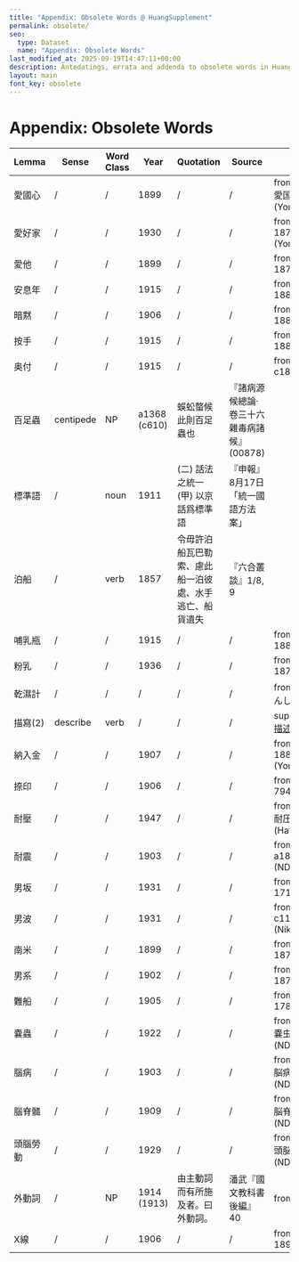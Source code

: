 ```yaml
---
title: "Appendix: Obsolete Words @ HuangSupplement"
permalink: obsolete/
seo:
  type: Dataset
  name: "Appendix: Obsolete Words"
last_modified_at: 2025-09-19T14:47:11+00:00
description: Antedatings, errata and addenda to obsolete words in Huang He-ch'ing's lexicon
layout: main
font_key: obsolete
---
```

# Appendix: Obsolete Words

<!-- Anything not in the table must be before this comment. -->

Lemma|Sense|Word Class|Year|Quotation|Source|Note|
---|---|---|---|---|---|---|
愛國心|/|/|1899|/|/|from Japanese 愛国心: 1874 (Yomidasu)|
愛好家|/|/|1930|/|/|from Japanese: 1877 (Yomidasu)|
愛他|/|/|1899|/|/|from Japanese: 1878 (NDL)|
安息年|/|/|1915|/|/|from Japanese: 1885 (NDL)|
暗黙|/|/|1906|/|/|from Japanese: 1886 (Nikkoku)|
按手|/|/|1915|/|/|from Japanese: 1880 (Nikkoku)|
奥付|/|/|1915|/|/|from Japanese: c1893 (Hathi)|
百足蟲|centipede|NP|a1368 (c610)|蜈蚣螫候 此則百足蟲也|『諸病源候總論·卷三十六雜毒病諸候』(00878)||
標準語|/|noun|1911|(二) 話法之統一 (甲) 以京話爲標準語|『申報』8月17日「統一國語方法案」||
泊船|/|verb|1857|令毋許泊船瓦巴勒索、慮此船一泊彼處、水手逃亡、船貨遺失|『六合叢談』1/8, 9||
哺乳瓶|/|/|1915|/|/|from Japanese: 1884 (NDL)|
粉乳|/|/|1936|/|/|from Japanese: 1877 (NDL)|
乾濕計|/|/|/|/|/|from 乾湿計 (かんしつ‐けい)|
描寫(2)|describe|verb|/|/|/|superseded by [描述](https://t18d.github.io/HuangSupplement/#:~:text=描述)|
納入金|/|/|1907|/|/|from Japanese: 1880 (Yomidasu)|
捺印|/|/|1906|/|/|from Japanese: 794 (Nikkoku)|
耐壓|/|/|1947|/|/|from Japanese 耐圧: 1886 (Hathi)|
耐震|/|/|1903|/|/|from Japanese: a1891 (NDL/Yomidasu)|
男坂|/|/|1931|/|/|from Japanese: 1717 (Nikkoku)|
男波|/|/|1931|/|/|from Japanese: c1140 (Nikkoku)|
南米|/|/|1899|/|/|from Japanese: 1870 (NDL)|
男系|/|/|1902|/|/|from Japanese: 1873 (NDL)|
難船|/|/|1905|/|/|from Japanese: 1782 (Nikkoku)|
嚢蟲|/|/|1922|/|/|from Japanese 嚢虫: 1870 (NDL)|
腦病|/|/|1903|/|/|from Japanese 脳病: 1869 (NDL)|
腦脊髓|/|/|1909|/|/|from Japanese 脳脊髄: 1870 (NDL)|
頭腦勞動|/|/|1929|/|/|from Japanese 頭脳労働: 1902 (NDL)|
外動詞|/|NP|1914 (1913)|由主動詞而有所施及者。曰外動詞。|潘武『國文教科書後編』40|from 外動字|
X線|/|/|1906|/|/|from Japanese: 1896 (NDL)|
